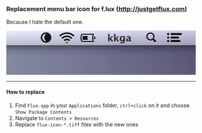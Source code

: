 ### Replacement menu bar icon for f.lux (http://justgetflux.com)

Because I hate the default one.

![Screenshot](screenshot.png)

***

#### How to replace

1. Find `Flux.app` in your `Applications` folder, `ctrl+click` on it and choose `Show Package Contents`
2. Navigate to `Contents > Resources`
3. Replace `flux-icon-*.tiff` files with the new ones